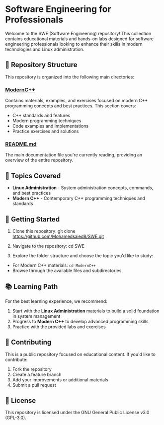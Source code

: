 # Software Engineering for Professionals

Welcome to the SWE (Software Engineering) repository! This collection contains educational materials and hands-on labs designed for software engineering professionals looking to enhance their skills in modern technologies and Linux administration.

## 📁 Repository Structure

This repository is organized into the following main directories:

### [ModernC++](./ModernC++)
Contains materials, examples, and exercises focused on modern C++ programming concepts and best practices. This section covers:
- C++ standards and features
- Modern programming techniques
- Code examples and implementations
- Practice exercises and solutions

### [README.md](./README.md)
The main documentation file you're currently reading, providing an overview of the entire repository.

## 🎯 Topics Covered

- **Linux Administration** - System administration concepts, commands, and best practices
- **Modern C++** - Contemporary C++ programming techniques and standards

## 🚀 Getting Started

1. Clone this repository:
git clone https://github.com/Mohamedsaied8/SWE.git

2. Navigate to the repository:
cd SWE


3. Explore the folder structure and choose the topic you'd like to study:
- For Modern C++ materials: `cd ModernC++`
- Browse through the available files and subdirectories

## 📚 Learning Path

For the best learning experience, we recommend:

1. Start with the **Linux Administration** materials to build a solid foundation in system management
2. Progress to **Modern C++** to develop advanced programming skills
3. Practice with the provided labs and exercises

## 🤝 Contributing

This is a public repository focused on educational content. If you'd like to contribute:

1. Fork the repository
2. Create a feature branch
3. Add your improvements or additional materials
4. Submit a pull request

## 📝 License

This repository is licensed under the GNU General Public License v3.0 (GPL-3.0).
